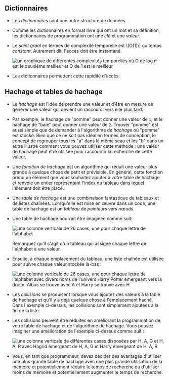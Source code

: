 Dictionnaires
------------

*   Les _dictionnaires_ sont une autre structure de données.
*   Comme les dictionnaires en format livre qui ont un mot et sa définition, les dictionnaires de programmation ont une _clé_ et une _valeur_.
*   Le _saint graal_ en termes de complexité temporelle est \\(O(1)\\) ou temps _constant_. Autrement dit, l'accès doit être instantané.
    
    ![un graphique de différentes complexités temporelles où O de log n est le deuxième meilleur et O de 1 est le meilleur](https://cs50.harvard.edu/x/2023/notes/5/cs50Week5Slide151.png "complexité temporelle")
    
*   Les dictionnaires permettent cette rapidité d'accès.

Hachage et tables de hachage
-----------------------

*   Le _hachage_ est l'idée de prendre une valeur et d'être en mesure de générer une valeur qui devient un raccourci vers elle plus tard.
*   Par exemple, le hachage de "pomme" peut donner une valeur de `1`, et le hachage de "baie" peut donner une valeur de `2`. Trouver "pomme" est aussi simple que de demander à l'algorithme de _hachage_ où "pomme" est stocké. Bien que ce ne soit pas idéal en termes de conception, le concept de regrouper tous les "a" dans le même seau et les "b" dans un autre illustre comment vous pouvez utiliser cette méthode : une valeur de hachage peut être utilisée pour raccourcir la recherche de cette valeur.
*   Une _fonction de hachage_ est un algorithme qui réduit une valeur plus grande à quelque chose de petit et prévisible. En général, cette fonction prend un élément que vous souhaitez ajouter à votre table de hachage et renvoie un entier représentant l'index du tableau dans lequel l'élément doit être placé.
*   Une _table de hachage_ est une combinaison fantastique de tableaux et de listes chaînées. Lorsqu'elle est mise en œuvre dans un code, une table de hachage est un _tableau_ de _pointeurs_ vers _nœuds_.
*   Une table de hachage pourrait être imaginée comme suit:
    
    ![une colonne verticale de 26 cases, une pour chaque lettre de l'alphabet](https://cs50.harvard.edu/x/2023/notes/5/cs50Week5Slide157.png "alphabet")
    
    Remarquez qu'il s'agit d'un tableau qui assigne chaque lettre de l'alphabet à une valeur.
    
*   Ensuite, à chaque emplacement du tableau, une liste chaînée est utilisée pour suivre chaque valeur stockée là-bas :
    
    ![une colonne verticale de 26 cases, une pour chaque lettre de l'alphabet avec divers noms de l'univers Harry Potter émergeant vers la droite. Albus se trouve avec A et Harry se trouve avec H](https://cs50.harvard.edu/x/2023/notes/5/cs50Week5Slide169.png "alphabet")
    
*   Les _collisions_ se produisent lorsque vous ajoutez des valeurs à la table de hachage et qu'il y a déjà quelque chose à l'emplacement haché. Dans l'exemple ci-dessus, les collisions sont simplement ajoutées à la fin de la liste.
*   Les collisions peuvent être réduites en améliorant la programmation de votre table de hachage et de l'algorithme de hachage. Vous pouvez imaginer une amélioration de l'exemple ci-dessus comme suit :
    
    ![une colonne verticale de différentes cases disposées par H, A, G et H, A, R avec Hagrid émergeant de H, A, G et Harry émergeant de H, A, R](https://cs50.harvard.edu/x/2023/notes/5/cs50Week5Slide184.png "alphabet")
    
*   Vous, en tant que programmeur, devez décider des avantages d'utiliser une plus grande table de hachage avec une plus grande utilisation de la mémoire et potentiellement réduire le temps de recherche ou d'utiliser moins de mémoire et potentiellement augmenter le temps de recherche.